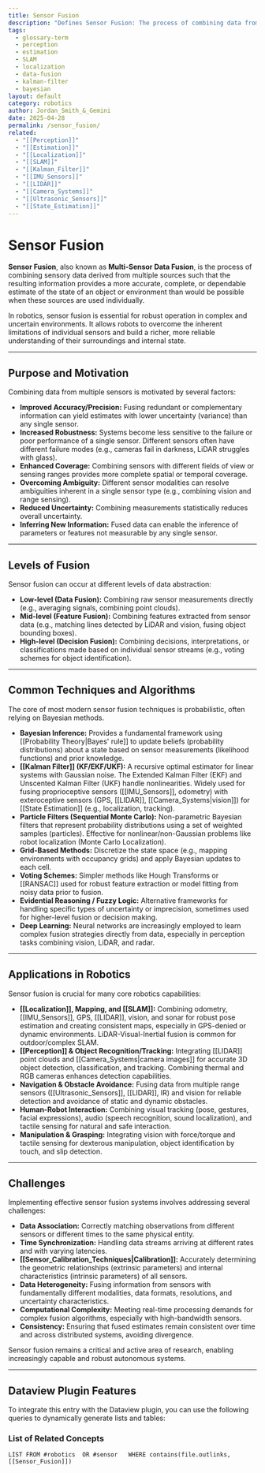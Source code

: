 ```yaml
---
title: Sensor Fusion
description: "Defines Sensor Fusion: The process of combining data from multiple sensors to produce a more accurate, complete, and reliable estimate than possible from individual sensors."
tags:
  - glossary-term
  - perception
  - estimation
  - SLAM
  - localization
  - data-fusion
  - kalman-filter
  - bayesian
layout: default
category: robotics
author: Jordan_Smith_&_Gemini
date: 2025-04-28
permalink: /sensor_fusion/
related:
  - "[[Perception]]"
  - "[[Estimation]]"
  - "[[Localization]]"
  - "[[SLAM]]"
  - "[[Kalman_Filter]]"
  - "[[IMU_Sensors]]"
  - "[[LIDAR]]"
  - "[[Camera_Systems]]"
  - "[[Ultrasonic_Sensors]]"
  - "[[State_Estimation]]"
---
```


# Sensor Fusion

**Sensor Fusion**, also known as **Multi-Sensor Data Fusion**, is the process of combining sensory data derived from multiple sources such that the resulting information provides a more accurate, complete, or dependable estimate of the state of an object or environment than would be possible when these sources are used individually.

In robotics, sensor fusion is essential for robust operation in complex and uncertain environments. It allows robots to overcome the inherent limitations of individual sensors and build a richer, more reliable understanding of their surroundings and internal state.

---

## Purpose and Motivation

Combining data from multiple sensors is motivated by several factors:

* **Improved Accuracy/Precision:** Fusing redundant or complementary information can yield estimates with lower uncertainty (variance) than any single sensor.
* **Increased Robustness:** Systems become less sensitive to the failure or poor performance of a single sensor. Different sensors often have different failure modes (e.g., cameras fail in darkness, LiDAR struggles with glass).
* **Enhanced Coverage:** Combining sensors with different fields of view or sensing ranges provides more complete spatial or temporal coverage.
* **Overcoming Ambiguity:** Different sensor modalities can resolve ambiguities inherent in a single sensor type (e.g., combining vision and range sensing).
* **Reduced Uncertainty:** Combining measurements statistically reduces overall uncertainty.
* **Inferring New Information:** Fused data can enable the inference of parameters or features not measurable by any single sensor.

---

## Levels of Fusion

Sensor fusion can occur at different levels of data abstraction:

* **Low-level (Data Fusion):** Combining raw sensor measurements directly (e.g., averaging signals, combining point clouds).
* **Mid-level (Feature Fusion):** Combining features extracted from sensor data (e.g., matching lines detected by LiDAR and vision, fusing object bounding boxes).
* **High-level (Decision Fusion):** Combining decisions, interpretations, or classifications made based on individual sensor streams (e.g., voting schemes for object identification).

---

## Common Techniques and Algorithms

The core of most modern sensor fusion techniques is probabilistic, often relying on Bayesian methods.

* **Bayesian Inference:** Provides a fundamental framework using [[Probability Theory|Bayes' rule]] to update beliefs (probability distributions) about a state based on sensor measurements (likelihood functions) and prior knowledge.
* **[[Kalman Filter]] (KF/EKF/UKF):** A recursive optimal estimator for linear systems with Gaussian noise. The Extended Kalman Filter (EKF) and Unscented Kalman Filter (UKF) handle nonlinearities. Widely used for fusing proprioceptive sensors ([[IMU_Sensors]], odometry) with exteroceptive sensors (GPS, [[LIDAR]], [[Camera_Systems|vision]]) for [[State Estimation]] (e.g., localization, tracking).
* **Particle Filters (Sequential Monte Carlo):** Non-parametric Bayesian filters that represent probability distributions using a set of weighted samples (particles). Effective for nonlinear/non-Gaussian problems like robot localization (Monte Carlo Localization).
* **Grid-Based Methods:** Discretize the state space (e.g., mapping environments with occupancy grids) and apply Bayesian updates to each cell.
* **Voting Schemes:** Simpler methods like Hough Transforms or [[RANSAC]] used for robust feature extraction or model fitting from noisy data prior to fusion.
* **Evidential Reasoning / Fuzzy Logic:** Alternative frameworks for handling specific types of uncertainty or imprecision, sometimes used for higher-level fusion or decision making.
* **Deep Learning:** Neural networks are increasingly employed to learn complex fusion strategies directly from data, especially in perception tasks combining vision, LiDAR, and radar.

---

## Applications in Robotics

Sensor fusion is crucial for many core robotics capabilities:

* **[[Localization]], Mapping, and [[SLAM]]:** Combining odometry, [[IMU_Sensors]], GPS, [[LIDAR]], vision, and sonar for robust pose estimation and creating consistent maps, especially in GPS-denied or dynamic environments. LiDAR-Visual-Inertial fusion is common for outdoor/complex SLAM.
* **[[Perception]] & Object Recognition/Tracking:** Integrating [[LIDAR]] point clouds and [[Camera_Systems|camera images]] for accurate 3D object detection, classification, and tracking. Combining thermal and RGB cameras enhances detection capabilities.
* **Navigation & Obstacle Avoidance:** Fusing data from multiple range sensors ([[Ultrasonic_Sensors]], [[LIDAR]], IR) and vision for reliable detection and avoidance of static and dynamic obstacles.
* **Human-Robot Interaction:** Combining visual tracking (pose, gestures, facial expressions), audio (speech recognition, sound localization), and tactile sensing for natural and safe interaction.
* **Manipulation & Grasping:** Integrating vision with force/torque and tactile sensing for dexterous manipulation, object identification by touch, and slip detection.

---

## Challenges

Implementing effective sensor fusion systems involves addressing several challenges:

* **Data Association:** Correctly matching observations from different sensors or different times to the same physical entity.
* **Time Synchronization:** Handling data streams arriving at different rates and with varying latencies.
* **[[Sensor_Calibration_Techniques|Calibration]]:** Accurately determining the geometric relationships (extrinsic parameters) and internal characteristics (intrinsic parameters) of all sensors.
* **Data Heterogeneity:** Fusing information from sensors with fundamentally different modalities, data formats, resolutions, and uncertainty characteristics.
* **Computational Complexity:** Meeting real-time processing demands for complex fusion algorithms, especially with high-bandwidth sensors.
* **Consistency:** Ensuring that fused estimates remain consistent over time and across distributed systems, avoiding divergence.

Sensor fusion remains a critical and active area of research, enabling increasingly capable and robust autonomous systems.

---
## Dataview Plugin Features

To integrate this entry with the Dataview plugin, you can use the following queries to dynamically generate lists and tables:

### List of Related Concepts
```dataview
LIST FROM #robotics  OR #sensor   WHERE contains(file.outlinks, [[Sensor_Fusion]])